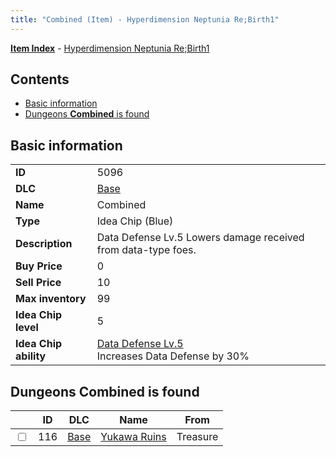 ```yaml
---
title: "Combined (Item) - Hyperdimension Neptunia Re;Birth1"
---
```


[**Item Index**](/neptunia/rb1/item/index.html) - [Hyperdimension Neptunia Re;Birth1](/neptunia/rb1)

## Contents

- [Basic information](#basic-information)
- [Dungeons **Combined** is found](#dungeons-combined-is-found)

## Basic information

|   |   |
| -- | -- |
| **ID** | 5096 |
| **DLC** | [Base](/neptunia/rb1/dlc/1-base.html) |
| **Name** | Combined |
| **Type** | Idea Chip (Blue) |
| **Description** | Data Defense Lv.5 Lowers damage received from data-type foes. |
| **Buy Price** | 0 |
| **Sell Price** | 10 |
| **Max inventory** | 99 |
| **Idea Chip level** | 5 |
| **Idea Chip ability** | [Data Defense Lv.5](/neptunia/rb1/ability/1-9595-data-defense-lv-5.html)<br />Increases Data Defense by 30% |

## Dungeons **Combined** is found

|    | ID | DLC | Name | From |
| -- | -- | --- | ---- | ---- |
| <input type="checkbox" id="rb1-dungeon-1-116" class="trackbox" /> | 116 | [Base](/neptunia/rb1/dlc/1-base.html) | [Yukawa Ruins](/neptunia/rb1/dungeon/1-116-yukawa-ruins.html) | Treasure |